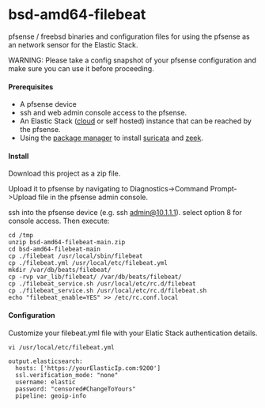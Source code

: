 # bsd-amd64-filebeat
pfsense / freebsd binaries and configuration files for using the pfsense as an network sensor for the Elastic Stack. 

WARNING: Please take a config snapshot of your pfsense configuration and make sure you can use it before proceeding.


#### Prerequisites
* A pfsense device
* ssh and web admin console access to the pfsense.
* An Elastic Stack ([cloud](https://cloud.elastic.co/) or self hosted) instance that can be reached by the pfsense.
* Using the [package manager](https://docs.netgate.com/pfsense/en/latest/packages/manager.html) to install [suricata](https://docs.netgate.com/pfsense/en/latest/packages/manager.html) and [zeek](https://github.com/shadonet/pfSense-pkg-zeek).

#### Install


Download this project as a zip file.

Upload it to pfsense by navigating to Diagnostics->Command Prompt->Upload file in the pfsense admin console.

ssh into the pfsense device (e.g. ssh admin@10.1.1.1). select option 8 for console access. Then execute:

    cd /tmp
    unzip bsd-amd64-filebeat-main.zip
    cd bsd-amd64-filebeat-main
    cp ./filebeat /usr/local/sbin/filebeat
    cp ./filebeat.yml /usr/local/etc/filebeat.yml
    mkdir /var/db/beats/filebeat/
    cp -rvp var_lib/filebeat/ /var/db/beats/filebeat/
    cp ./filebeat_service.sh /usr/local/etc/rc.d/filebeat
    cp ./filebeat_service.sh /usr/local/etc/rc.d/filebeat.sh
    echo "filebeat_enable=YES" >> /etc/rc.conf.local
    
#### Configuration

Customize your filebeat.yml file with your Elatic Stack authentication details.

    vi /usr/local/etc/filebeat.yml 
    
    output.elasticsearch:
      hosts: ['https://yourElasticIp.com:9200']
      ssl.verification_mode: "none"
      username: elastic
      password: "censored#ChangeToYours"
      pipeline: geoip-info




